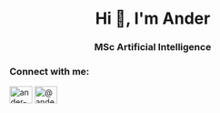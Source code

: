 <h1 align="center">Hi 👋, I'm Ander</h1>
<h3 align="center">MSc Artificial Intelligence</h3>

<h3 align="left">Connect with me:</h3>
<p align="left">
<a href="https://www.linkedin.com/in/anderdorado" target="blank"><img align="center" src="https://raw.githubusercontent.com/rahuldkjain/github-profile-readme-generator/master/src/images/icons/Social/linked-in-alt.svg" alt="ander-dorado-bole-832881246" height="30" width="40" /></a>
<a href="https://medium.com/@anderdb" target="blank"><img align="center" src="https://raw.githubusercontent.com/rahuldkjain/github-profile-readme-generator/master/src/images/icons/Social/medium.svg" alt="@anderdb" height="30" width="40" /></a>
</p>
